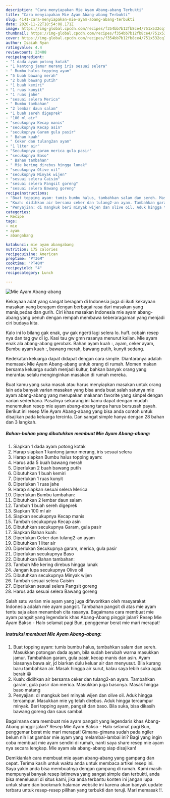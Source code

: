 ```yaml
---
description: "Cara menyiapakan Mie Ayam Abang-abang Terbukti"
title: "Cara menyiapakan Mie Ayam Abang-abang Terbukti"
slug: 4141-cara-menyiapakan-mie-ayam-abang-abang-terbukti
date: 2020-11-22T18:54:08.171Z
image: https://img-global.cpcdn.com/recipes/f354bb7b12fb8ce4/751x532cq70/mie-ayam-abang-abang-foto-resep-utama.jpg
thumbnail: https://img-global.cpcdn.com/recipes/f354bb7b12fb8ce4/751x532cq70/mie-ayam-abang-abang-foto-resep-utama.jpg
cover: https://img-global.cpcdn.com/recipes/f354bb7b12fb8ce4/751x532cq70/mie-ayam-abang-abang-foto-resep-utama.jpg
author: Isaiah Ryan
ratingvalue: 4.4
reviewcount: 23408
recipeingredient:
- "1 dada ayam potong kotak"
- "1 kantong jamur merang iris sesuai selera"
- " Bumbu halus topping ayam"
- "5 buah bawang merah"
- "2 buah bawang putih"
- "1 buah kemiri"
- "1 ruas kunyit"
- "1 ruas jahe"
- "sesuai selera Merica"
- " Bumbu tambahan"
- "2 lembar daun salam"
- "1 buah sereh digeprek"
- "100 ml air"
- "secukupnya Kecap manis"
- "secukupnya Kecap asin"
- "secukupnya Garam gula pasir"
- " Bahan kuah"
- " Ceker dan tulang2an ayam"
- "1 liter air"
- "Secukupnya garam merica gula pasir"
- "secukupnya Baso"
- " Bahan tambahan"
- " Mie kering direbus hingga lunak"
- "secukupnya Olive oil"
- "secukupnya Minyak wijen"
- "sesuai selera Caisim"
- "sesuai selera Pangsit goreng"
- "sesuai selera Bawang goreng"
recipeinstructions:
- "Buat topping ayam: tumis bumbu halus, tambahkan salam dan sereh. Masukkan potongan dada ayam, bila sudah berubah warna masukkan jamur. Tambahkan garam, gula pasir, kecap manis dan asin. Ayam biasanya bawa air, jd biarkan dulu keluar air dan menyusut. Bila kurang baru tambahkan air. Masak hingga air surut, kalau saya lebih suka agak berair 😁"
- "Kuah: didihkan air bersama ceker dan tulang2-an ayam. Tambahkan garam, gula pasir dan merica. Masukkan juga basonya. Masak hingga baso matang"
- "Penyajian: di mangkuk beri minyak wijen dan olive oil. Aduk hingga tercampur. Masukkan mie yg telah direbus. Aduk hingga tercampur minyak. Beri topping ayam, pangsit dan baso. Bila suka, bisa dikasih bawang goreng dan saus sambal."
categories:
- Recipe
tags:
- mie
- ayam
- abangabang

katakunci: mie ayam abangabang 
nutrition: 175 calories
recipecuisine: American
preptime: "PT36M"
cooktime: "PT40M"
recipeyield: "4"
recipecategory: Lunch

---
```



![Mie Ayam Abang-abang](https://img-global.cpcdn.com/recipes/f354bb7b12fb8ce4/751x532cq70/mie-ayam-abang-abang-foto-resep-utama.jpg)

Kekayaan adat yang sangat beragam di Indonesia juga di ikuti kekayaan masakan yang beragam dengan berbagai rasa dari masakan yang manis,pedas dan gurih. Ciri khas masakan Indonesia mie ayam abang-abang yang penuh dengan rempah membawa keberaragaman yang menjadi ciri budaya kita.


Kalo ini lo bilang gak enak, gw gak ngerti lagi selera lo. huff. cobain resep nya dan tag gw di ig. Kasi tau gw gmn rasanya menurut kalian. Mie ayam enak ala abang-abang gerobak. Bahan ayam kuah :, ayam, ceker ayam, Bumbu ayam kuah :, bawang merah, bawang putih, kunyit sedang.

Kedekatan keluarga dapat didapat dengan cara simple. Diantaranya adalah memasak Mie Ayam Abang-abang untuk orang di rumah. Momen makan bersama keluarga sudah menjadi kultur, bahkan banyak orang yang merantau selalu menginginkan masakan di rumah mereka.

Buat kamu yang suka masak atau harus menyiapkan masakan untuk orang lain ada banyak varian masakan yang bisa anda buat salah satunya mie ayam abang-abang yang merupakan makanan favorite yang simpel dengan varian sederhana. Pasalnya sekarang ini kamu dapat dengan mudah menemukan resep mie ayam abang-abang tanpa harus bersusah payah.
Berikut ini resep Mie Ayam Abang-abang yang bisa anda contoh untuk disajikan pada keluarga tercinta. Dan sangat simple hanya dengan 28 bahan dan 3 langkah.


<!--inarticleads1-->

##### Bahan-bahan yang dibutuhkan membuat Mie Ayam Abang-abang:

1. Siapkan 1 dada ayam potong kotak
1. Harap siapkan 1 kantong jamur merang, iris sesuai selera
1. Harap siapkan  Bumbu halus topping ayam:
1. Harus ada 5 buah bawang merah
1. Diperlukan 2 buah bawang putih
1. Dibutuhkan 1 buah kemiri
1. Diperlukan 1 ruas kunyit
1. Diperlukan 1 ruas jahe
1. Harap siapkan sesuai selera Merica
1. Diperlukan  Bumbu tambahan:
1. Dibutuhkan 2 lembar daun salam
1. Tambah 1 buah sereh digeprek
1. Siapkan 100 ml air
1. Siapkan secukupnya Kecap manis
1. Tambah secukupnya Kecap asin
1. Dibutuhkan secukupnya Garam, gula pasir
1. Siapkan  Bahan kuah:
1. Diperlukan  Ceker dan tulang2-an ayam
1. Dibutuhkan 1 liter air
1. Diperlukan Secukupnya garam, merica, gula pasir
1. Diperlukan secukupnya Baso
1. Dibutuhkan  Bahan tambahan:
1. Tambah  Mie kering direbus hingga lunak
1. Jangan lupa secukupnya Olive oil
1. Dibutuhkan secukupnya Minyak wijen
1. Tambah sesuai selera Caisim
1. Diperlukan sesuai selera Pangsit goreng
1. Harus ada sesuai selera Bawang goreng


Salah satu varian mie ayam yang juga difavoritkan oleh masyarakat Indonesia adalah mie ayam pangsit. Tambahan pangsit di atas mie ayam tentu saja akan menambah cita rasanya. Bagaimana cara membuat mie ayam pangsit yang legendaris khas Abang-Abang pinggir jalan? Resep Mie Ayam Bakso - Halo selamat pagi Bun, penggemar berat mie mari merapat! 

<!--inarticleads2-->

##### Instruksi membuat  Mie Ayam Abang-abang:

1. Buat topping ayam: tumis bumbu halus, tambahkan salam dan sereh. Masukkan potongan dada ayam, bila sudah berubah warna masukkan jamur. Tambahkan garam, gula pasir, kecap manis dan asin. Ayam biasanya bawa air, jd biarkan dulu keluar air dan menyusut. Bila kurang baru tambahkan air. Masak hingga air surut, kalau saya lebih suka agak berair 😁
1. Kuah: didihkan air bersama ceker dan tulang2-an ayam. Tambahkan garam, gula pasir dan merica. Masukkan juga basonya. Masak hingga baso matang
1. Penyajian: di mangkuk beri minyak wijen dan olive oil. Aduk hingga tercampur. Masukkan mie yg telah direbus. Aduk hingga tercampur minyak. Beri topping ayam, pangsit dan baso. Bila suka, bisa dikasih bawang goreng dan saus sambal.


Bagaimana cara membuat mie ayam pangsit yang legendaris khas Abang-Abang pinggir jalan? Resep Mie Ayam Bakso - Halo selamat pagi Bun, penggemar berat mie mari merapat! Gimana-gimana sudah pada ngiler belum nih liat gambar mie ayam yang melambai-lambai ini? Bagi yang ingin coba membuat mie ayam sendiri di rumah, nanti saya share resep mie ayam nya secara lengkap. Mie ayam ala abang-abang siap disajikan! 

Demikianlah cara membuat mie ayam abang-abang yang gampang dan cepat. Terima kasih untuk waktu anda untuk membaca artikel resep ini. Saya yakin anda bisa membuatnya dengan gampang di rumah. Kami masih mempunyai banyak resep istimewa yang sangat simple dan terbukti, anda bisa menelusuri di situs kami, jika anda terbantu konten ini jangan lupa untuk share dan bookmark halaman website ini karena akan banyak update terbaru untuk resep-resep pilihan yang terbukti dan teruji. Mari memasak !!. 
